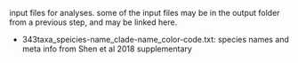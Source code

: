 input files for analyses. some of the input files may be in the output folder from a previous step, and may be linked here.

- 343taxa_speicies-name_clade-name_color-code.txt: species names and meta info from Shen et al 2018 supplementary
